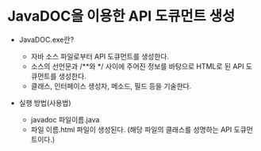 # JavaDOC을 이용한 API 도큐먼트 생성
- JavaDOC.exe란?
    - 자바 소스 파일로부터 API 도큐먼트를 생성한다.
    - 소스의 선언문과 /**와 */ 사이에 주어진 정보를 바탕으로 HTML로 된 API 도큐먼트를 생성한다.
    - 클래스, 인터페이스 생성자, 메소드, 필드 등을 기술한다.

- 실행 방법(사용법)
    - javadoc 파일이름.java
    - 파일 이름.html 파일이 생성된다. (해당 파일의 클래스를 성명하는 API 도큐먼트이다.)